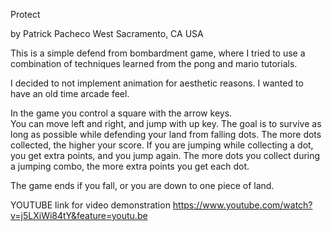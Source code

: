 Protect

by Patrick Pacheco
West Sacramento, CA USA

This is a simple defend from bombardment game,
where I tried to use a combination of techniques learned from the pong and mario tutorials.

I decided to not implement animation for aesthetic reasons.  I wanted to have an old time arcade feel.

In the game you control a square with the arrow keys.  
You can move left and right, and jump with up key.
The goal is to survive as long as possible while defending your land from falling dots.
The more dots collected, the higher your score.
If you are jumping while collecting a dot, you get extra points, and you jump again.
The more dots you collect during a jumping combo, the more extra points you get each dot.

The game ends if you fall, or you are down to one piece of land.

YOUTUBE link for video demonstration
https://www.youtube.com/watch?v=j5LXiWi84tY&feature=youtu.be
